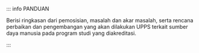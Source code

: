 ::: info PANDUAN

Berisi ringkasan dari pemosisian, masalah dan akar masalah, serta rencana perbaikan dan pengembangan yang akan dilakukan UPPS terkait sumber daya manusia pada program studi yang diakreditasi.

:::
